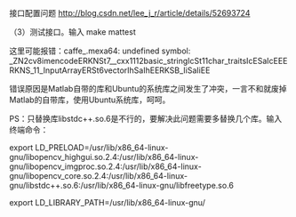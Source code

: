 接口配置问题
http://blog.csdn.net/lee_j_r/article/details/52693724

（3）测试接口。输入 make mattest

这里可能报错：caffe_.mexa64: undefined symbol:
_ZN2cv8imencodeERKNSt7__cxx1112basic_stringIcSt11char_traitsIcESaIcEEERKNS_11_InputArrayERSt6vectorIhSaIhEERKSB_IiSaIiEE

错误原因是Matlab自带的库和Ubuntu的系统库之间发生了冲突，一言不和就废掉Matlab的自带库，使用Ubuntu系统库，呵呵。

PS：只替换库libstdc++.so.6是不行的，要解决此问题需要多替换几个库。输入终端命令：

export LD_PRELOAD=/usr/lib/x86_64-linux-gnu/libopencv_highgui.so.2.4:/usr/lib/x86_64-linux-gnu/libopencv_imgproc.so.2.4:/usr/lib/x86_64-linux-gnu/libopencv_core.so.2.4:/usr/lib/x86_64-linux-gnu/libstdc++.so.6:/usr/lib/x86_64-linux-gnu/libfreetype.so.6

export LD_LIBRARY_PATH=/usr/lib/x86_64-linux-gnu/
